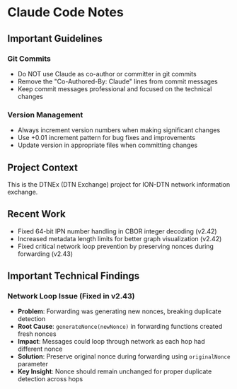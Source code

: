 # Claude Code Notes

## Important Guidelines

### Git Commits
- Do NOT use Claude as co-author or committer in git commits
- Remove the "Co-Authored-By: Claude" lines from commit messages
- Keep commit messages professional and focused on the technical changes

### Version Management
- Always increment version numbers when making significant changes
- Use +0.01 increment pattern for bug fixes and improvements
- Update version in appropriate files when committing changes

## Project Context

This is the DTNEx (DTN Exchange) project for ION-DTN network information exchange.

## Recent Work
- Fixed 64-bit IPN number handling in CBOR integer decoding (v2.42)
- Increased metadata length limits for better graph visualization (v2.42)
- Fixed critical network loop prevention by preserving nonces during forwarding (v2.43)

## Important Technical Findings

### Network Loop Issue (Fixed in v2.43)
- **Problem**: Forwarding was generating new nonces, breaking duplicate detection
- **Root Cause**: `generateNonce(newNonce)` in forwarding functions created fresh nonces
- **Impact**: Messages could loop through network as each hop had different nonce
- **Solution**: Preserve original nonce during forwarding using `originalNonce` parameter
- **Key Insight**: Nonce should remain unchanged for proper duplicate detection across hops
